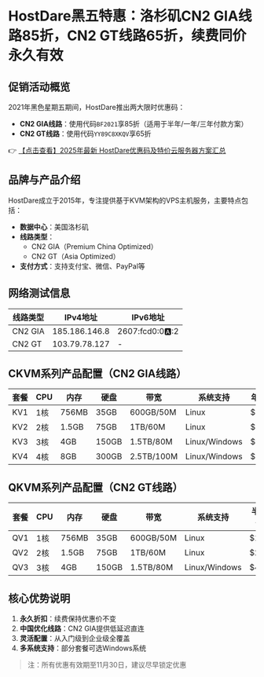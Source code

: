 # HostDare黑五特惠：洛杉矶CN2 GIA线路85折，CN2 GT线路65折，续费同价永久有效

## 促销活动概览
2021年黑色星期五期间，HostDare推出两大限时优惠码：
- **CN2 GIA线路**：使用代码`BF2021`享85折（适用于半年/一年/三年付款方案）
- **CN2 GT线路**：使用代码`YY89C8XKQV`享65折

👉 [【点击查看】2025年最新 HostDare优惠码及特价云服务器方案汇总](https://bit.ly/hostdare)

## 品牌与产品介绍
HostDare成立于2015年，专注提供基于KVM架构的VPS主机服务，主要特点包括：
- **数据中心**：美国洛杉矶
- **线路类型**：
  - CN2 GIA（Premium China Optimized）
  - CN2 GT（Asia Optimized）
- **支付方式**：支持支付宝、微信、PayPal等

## 网络测试信息
| 线路类型   | IPv4地址         | IPv6地址           |
|------------|------------------|--------------------|
| CN2 GIA    | 185.186.146.8    | 2607:fcd0:0:a::2   |
| CN2 GT     | 103.79.78.127    | -                  |

## CKVM系列产品配置（CN2 GIA线路）
| 套餐       | CPU  | 内存  | 硬盘  | 带宽       | 系统支持      | 年付价格  |
|------------|------|-------|-------|------------|--------------|----------|
| KV1        | 1核  | 756MB | 35GB  | 600GB/50M  | Linux        | $42.49   |
| KV2        | 2核  | 1.5GB | 75GB  | 1TB/60M    | Linux        | $65.44   |
| KV3        | 3核  | 4GB   | 150GB | 1.5TB/80M  | Linux/Windows| $190.62  |
| KV4        | 4核  | 8GB   | 300GB | 2.5TB/100M | Linux/Windows| $469.1   |

## QKVM系列产品配置（CN2 GT线路）
| 套餐       | CPU  | 内存  | 硬盘  | 带宽       | 系统支持      | 半年付价格 |
|------------|------|-------|-------|------------|--------------|-----------|
| QV1        | 1核  | 756MB | 35GB  | 600GB/50M  | Linux        | $15.56    |
| QV2        | 2核  | 1.5GB | 75GB  | 1TB/60M    | Linux        | $23.36    |
| QV3        | 3核  | 4GB   | 150GB | 1.5TB/80M  | Linux/Windows| $42.86    |

## 核心优势说明
1. **永久折扣**：续费保持优惠价不变
2. **中国优化线路**：CN2 GIA提供低延迟直连
3. **灵活配置**：从入门级到企业级全覆盖
4. **多系统支持**：部分套餐可选Windows系统

> 注：所有优惠有效期至11月30日，建议尽早锁定优惠